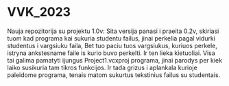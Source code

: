 # VVK_2023
Nauja repozitorija su projektu
1.0v:
Sita versija panasi i praeita 0.2v, skiriasi tuom kad programa kai sukuria studentu failus, jinai perkelia pagal vidurki studentus i vargsiuku faila,
Bet tuo paciu tuos vargsiukus, kuriuos perkele, istryna ankstesname faile is kurio buvo perkelti. Ir ten lieka kietuoliai.
Visa tai galima pamatyti ijungus Project1.vcxproj programa, jinai parodys per kiek laiko susikuria tam tikros funkcijos.
Ir tada grizus i aplankala kurioje paleidome programa, tenais matom sukurtus tekstinius failus su studentais.